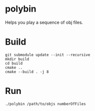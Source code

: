 # polybin
Helps you play a sequence of obj files.
# Build
```
git submodule update --init --recursive
mkdir build
cd build
cmake ..
cmake --build . -j 8
```

# Run
`./polybin /path/to/objs numberOfFiles`
